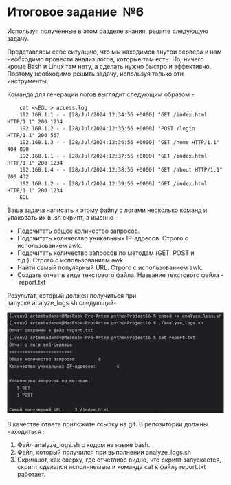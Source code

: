 ﻿# Итоговое задание  №6
Используя полученные в этом разделе знания, решите следующую задачу.  

Представляем себе ситуацию, что мы находимся внутри сервера и нам необходимо провести анализ логов, которые там есть. Но, ничего кроме Bash и Linux там нету, а сделать нужно быстро и эффективно.  Поэтому необходимо решить задачу, используя только эти инструменты.

Команда для генерации логов выглядит следующим образом -  
```
    cat <<EOL > access.log  
    192.168.1.1 - - [28/Jul/2024:12:34:56 +0000] "GET /index.html HTTP/1.1" 200 1234  
    192.168.1.2 - - [28/Jul/2024:12:35:56 +0000] "POST /login HTTP/1.1" 200 567  
    192.168.1.3 - - [28/Jul/2024:12:36:56 +0000] "GET /home HTTP/1.1" 404 890  
    192.168.1.1 - - [28/Jul/2024:12:37:56 +0000] "GET /index.html HTTP/1.1" 200 1234  
    192.168.1.4 - - [28/Jul/2024:12:38:56 +0000] "GET /about HTTP/1.1" 200 432  
    192.168.1.2 - - [28/Jul/2024:12:39:56 +0000] "GET /index.html HTTP/1.1" 200 1234  
    EOL 
``` 
Ваша задача написать к этому файлу с логами несколько команд и упаковать их в .sh скрипт, а именно -  
- Подсчитать общее количество запросов.  
- Подсчитать количество уникальных IP-адресов. Строго с использованием awk.  
- Подсчитать количество запросов по методам (GET, POST и т.д.). Строго с использованием awk.  
- Найти самый популярный URL. Строго с использованием awk.  
- Создать отчет в виде текстового файла. Название текстового файла - report.txt  

Результат, который должен получиться при запуске analyze_logs.sh следующий-

![](image.png)

В качестве ответа приложите ссылку на git. В репозитории должны находиться :
1. Файл analyze_logs.sh с кодом на языке bash.  
2. Файл, который получился при выполнении analyze_logs.sh  
3. Cкриншот, как сверху, где отчетливо видно, что скрипт запускается, скрипт сделался исполняемым и команда cat к файлу report.txt работает.